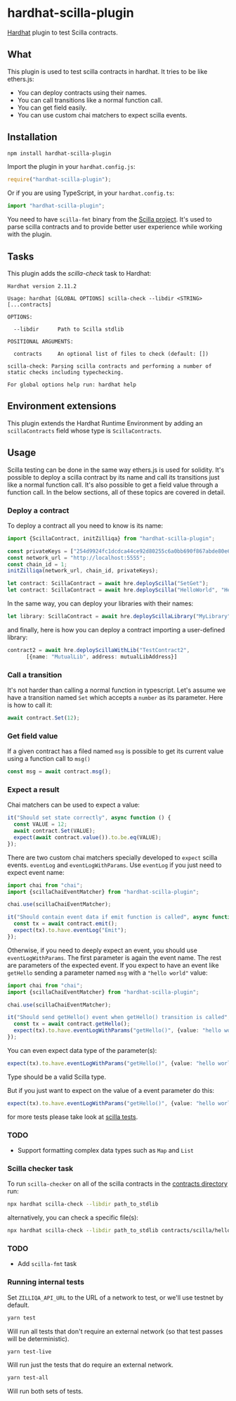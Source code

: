 # hardhat-scilla-plugin

[Hardhat](https://hardhat.org) plugin to test Scilla contracts.

## What

This plugin is used to test scilla contracts in hardhat. It tries to be like ethers.js:
* You can deploy contracts using their names.
* You can call transitions like a normal function call.
* You can get field easily.
* You can use custom chai matchers to expect scilla events.

## Installation

```bash
npm install hardhat-scilla-plugin
```

Import the plugin in your `hardhat.config.js`:

```js
require("hardhat-scilla-plugin");
```

Or if you are using TypeScript, in your `hardhat.config.ts`:

```ts
import "hardhat-scilla-plugin";
```

You need to have `scilla-fmt` binary from the [Scilla project](https://github.com/Zilliqa/scilla/). It's used to parse scilla contracts and to provide better user experience while working with the plugin.
## Tasks

This plugin adds the _scilla-check_ task to Hardhat:
```
Hardhat version 2.11.2

Usage: hardhat [GLOBAL OPTIONS] scilla-check --libdir <STRING> [...contracts]

OPTIONS:

  --libdir      Path to Scilla stdlib 

POSITIONAL ARGUMENTS:

  contracts     An optional list of files to check (default: [])

scilla-check: Parsing scilla contracts and performing a number of static checks including typechecking.

For global options help run: hardhat help
```

## Environment extensions

This plugin extends the Hardhat Runtime Environment by adding an `scillaContracts` field
whose type is `ScillaContracts`.

## Usage

Scilla testing can be done in the same way ethers.js is used for solidity. It's possible to deploy a scilla contract by its name and call its transitions just like a normal function call. It's also possible to get a field value through a function call. In the below sections, all of these topics are covered in detail.

### Deploy a contract

To deploy a contract all you need to know is its name:

```typescript
import {ScillaContract, initZilliqa} from "hardhat-scilla-plugin";

const privateKeys = ["254d9924fc1dcdca44ce92d80255c6a0bb690f867abde80e626fbfef4d357004"];
const network_url = "http://localhost:5555";
const chain_id = 1;
initZilliqa(network_url, chain_id, privateKeys);

let contract: ScillaContract = await hre.deployScilla("SetGet");
let contract: ScillaContract = await hre.deployScilla("HelloWorld", "Hello World"); // Contract with initial parameters.
```

In the same way, you can deploy your libraries with their names:
```typescript
let library: ScillaContract = await hre.deployScillaLibrary("MyLibrary");
```

and finally, here is how you can deploy a contract importing a user-defined library:
```typescript
contract2 = await hre.deployScillaWithLib("TestContract2",
      [{name: "MutualLib", address: mutualLibAddress}]
```

### Call a transition

It's not harder than calling a normal function in typescript.
Let's assume we have a transition named `Set` which accepts a `number` as its parameter. Here is how to call it:

```typescript
await contract.Set(12);
```

### Get field value

If a given contract has a filed named `msg` is possible to get its current value using a function call to `msg()`

```typescript
const msg = await contract.msg();
```

### Expect a result

Chai matchers can be used to expect a value:

```typescript
it("Should set state correctly", async function () {
  const VALUE = 12;
  await contract.Set(VALUE);
  expect(await contract.value()).to.be.eq(VALUE);
});
```

There are two custom chai matchers specially developed to `expect` scilla events. `eventLog` and `eventLogWithParams`.
Use `eventLog` if you just need to expect event name:

```typescript
import chai from "chai";
import {scillaChaiEventMatcher} from "hardhat-scilla-plugin";

chai.use(scillaChaiEventMatcher);

it("Should contain event data if emit function is called", async function () {
  const tx = await contract.emit();
  expect(tx).to.have.eventLog("Emit");
});
```

Otherwise, if you need to deeply expect an event, you should use `eventLogWithParams`. The first parameter is again the event name. The rest are parameters of the expected event. If you expect to have an event like `getHello` sending a parameter named `msg` with a `"hello world"` value:

```typescript
import chai from "chai";
import {scillaChaiEventMatcher} from "hardhat-scilla-plugin";

chai.use(scillaChaiEventMatcher);

it("Should send getHello() event when getHello() transition is called", async function () {
  const tx = await contract.getHello();
  expect(tx).to.have.eventLogWithParams("getHello()", {value: "hello world", vname: "msg"});
});
```

You can even expect data type of the parameter(s):

```typescript
expect(tx).to.have.eventLogWithParams("getHello()", {value: "hello world", vname: "msg", type: "String"});
```

Type should be a valid Scilla type.

But if you just want to expect on the value of a event parameter do this:

```typescript
expect(tx).to.have.eventLogWithParams("getHello()", {value: "hello world"});
```

for more tests please take look at [scilla tests](https://github.com/Zilliqa/Zilliqa/tree/master/tests/EvmAcceptanceTests/test/scilla).

### TODO

- Support formatting complex data types such as `Map` and `List`

### Scilla checker task

To run `scilla-checker` on all of the scilla contracts in the [contracts directory](./contracts/) run:

```bash
npx hardhat scilla-check --libdir path_to_stdlib
```

alternatively, you can check a specific file(s):

```bash
npx hardhat scilla-check --libdir path_to_stdlib contracts/scilla/helloWorld.scilla
```

### TODO

- Add `scilla-fmt` task

### Running internal tests

Set `ZILLIQA_API_URL` to the URL of a network to test, or we'll use testnet by default.

```sh
yarn test
```

Will run all tests that don't require an external network (so that test passes will be deterministic).

```sh
yarn test-live
```

Will run just the tests that do require an external network.

```sh
yarn test-all
```

Will run both sets of tests.

